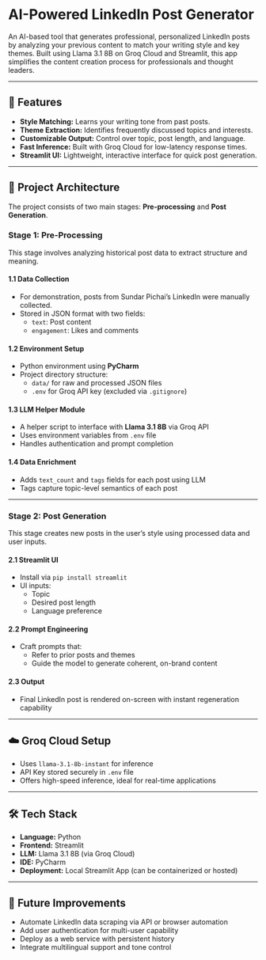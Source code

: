 # AI-Powered LinkedIn Post Generator

An AI-based tool that generates professional, personalized LinkedIn posts by analyzing your previous content to match your writing style and key themes. Built using Llama 3.1 8B on Groq Cloud and Streamlit, this app simplifies the content creation process for professionals and thought leaders.

---

## 🚀 Features

- **Style Matching:** Learns your writing tone from past posts.
- **Theme Extraction:** Identifies frequently discussed topics and interests.
- **Customizable Output:** Control over topic, post length, and language.
- **Fast Inference:** Built with Groq Cloud for low-latency response times.
- **Streamlit UI:** Lightweight, interactive interface for quick post generation.

---

## 🧠 Project Architecture

The project consists of two main stages: **Pre-processing** and **Post Generation**.

### **Stage 1: Pre-Processing**

This stage involves analyzing historical post data to extract structure and meaning.

#### 1.1 Data Collection
- For demonstration, posts from Sundar Pichai’s LinkedIn were manually collected.
- Stored in JSON format with two fields:
  - `text`: Post content
  - `engagement`: Likes and comments

#### 1.2 Environment Setup
- Python environment using **PyCharm**
- Project directory structure:
  - `data/` for raw and processed JSON files
  - `.env` for Groq API key (excluded via `.gitignore`)
  
#### 1.3 LLM Helper Module
- A helper script to interface with **Llama 3.1 8B** via Groq API
- Uses environment variables from `.env` file
- Handles authentication and prompt completion

#### 1.4 Data Enrichment
- Adds `text_count` and `tags` fields for each post using LLM
- Tags capture topic-level semantics of each post

---

### **Stage 2: Post Generation**

This stage creates new posts in the user’s style using processed data and user inputs.

#### 2.1 Streamlit UI
- Install via `pip install streamlit`
- UI inputs:
  - Topic
  - Desired post length
  - Language preference

#### 2.2 Prompt Engineering
- Craft prompts that:
  - Refer to prior posts and themes
  - Guide the model to generate coherent, on-brand content

#### 2.3 Output
- Final LinkedIn post is rendered on-screen with instant regeneration capability

---

## ☁️ Groq Cloud Setup

- Uses `llama-3.1-8b-instant` for inference
- API Key stored securely in `.env` file
- Offers high-speed inference, ideal for real-time applications

---

## 🛠 Tech Stack

- **Language:** Python
- **Frontend:** Streamlit
- **LLM:** Llama 3.1 8B (via Groq Cloud)
- **IDE:** PyCharm
- **Deployment:** Local Streamlit App (can be containerized or hosted)

---

## 🧪 Future Improvements

- Automate LinkedIn data scraping via API or browser automation
- Add user authentication for multi-user capability
- Deploy as a web service with persistent history
- Integrate multilingual support and tone control
